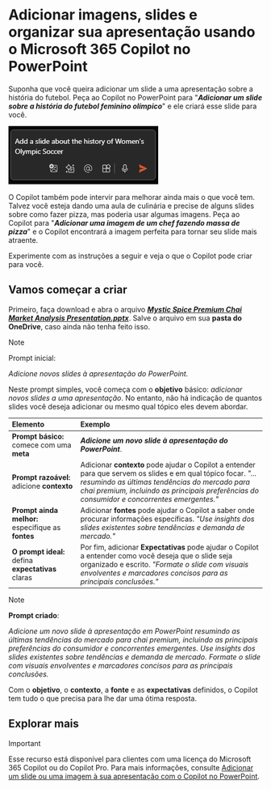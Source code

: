 # Adicionar imagens, slides e organizar sua apresentação usando o Microsoft 365 Copilot no PowerPoint

Suponha que você queira adicionar um slide a uma apresentação sobre a história do futebol.  Peça ao Copilot no PowerPoint para "**_Adicionar um slide sobre a história do futebol feminino olímpico_**" e ele criará esse slide para você.

![Captura de tela da caixa de composição do Copilot no PowerPoint com um prompt inserido.](../media/edit_copilot-add-slides-powerpoint.png)

O Copilot também pode intervir para melhorar ainda mais o que você tem. Talvez você esteja dando uma aula de culinária e precise de alguns slides sobre como fazer pizza, mas poderia usar algumas imagens.  Peça ao Copilot para "**_Adicionar uma imagem de um chef fazendo massa de pizza_**" e o Copilot encontrará a imagem perfeita para tornar seu slide mais atraente.

Experimente com as instruções a seguir e veja o que o Copilot pode criar para você.

## Vamos começar a criar

Primeiro, faça download e abra o arquivo **_[Mystic Spice Premium Chai Market Analysis Presentation.pptx](https://go.microsoft.com/fwlink/?linkid=2268768)_**. Salve o arquivo em sua **pasta do OneDrive**, caso ainda não tenha feito isso.

> [!NOTE]
> Prompt inicial:
>
> _Adicione novos slides à apresentação do PowerPoint._

Neste prompt simples, você começa com o **objetivo** básico: _adicionar novos slides a uma apresentação_. No entanto, não há indicação de quantos slides você deseja adicionar ou mesmo qual tópico eles devem abordar.

| Elemento | Exemplo |
| :------ | :------- |
| **Prompt básico:** comece com uma **meta** | **_Adicione um novo slide à apresentação do PowerPoint_**. |
| **Prompt razoável:** adicione **contexto** | Adicionar **contexto** pode ajudar o Copilot a entender para que servem os slides e em qual tópico focar. _"... resumindo as últimas tendências do mercado para chai premium, incluindo as principais preferências do consumidor e concorrentes emergentes."_ |
| **Prompt ainda melhor:** especifique as **fontes** | Adicionar **fontes** pode ajudar o Copilot a saber onde procurar informações específicas. _"Use insights dos slides existentes sobre tendências e demanda de mercado."_ |
| **O prompt ideal:** defina **expectativas** claras | Por fim, adicionar **Expectativas** pode ajudar o Copilot a entender como você deseja que o slide seja organizado e escrito. _"Formate o slide com visuais envolventes e marcadores concisos para as principais conclusões."_ |

> [!NOTE]
> **Prompt criado**:
>
> _Adicione um novo slide à apresentação em PowerPoint resumindo as últimas tendências do mercado para chai premium, incluindo as principais preferências do consumidor e concorrentes emergentes. Use insights dos slides existentes sobre tendências e demanda de mercado. Formate o slide com visuais envolventes e marcadores concisos para as principais conclusões._

Com o **objetivo**, o **contexto**, a **fonte** e as **expectativas** definidos, o Copilot tem tudo o que precisa para lhe dar uma ótima resposta.

## Explorar mais

> [!IMPORTANT]
> Esse recurso está disponível para clientes com uma licença do Microsoft 365 Copilot ou do Copilot Pro. Para mais informações, consulte [Adicionar um slide ou uma imagem à sua apresentação com o Copilot no PowerPoint](https://support.microsoft.com/office/add-a-slide-or-image-to-your-presentation-with-copilot-in-powerpoint-ae906e57-db71-4f46-8ed5-c1e2cebe6a80).
